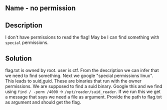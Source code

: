 ## Name - no permission

## Description
I don't have permissions to read the flag! May be I can find something with `special` permissions. 

## Solution

flag.txt is owned by root. user is ctf. From the description we can infer that we need to find something. Next we google "special permissions linux". This leads to suid,guid. These are binaries that run with the owner permissions. We are supposed to find a suid binary. Google this and we find using `find / -perm /4000` -> `/opt/reader/suid_reader`. If we run this we get a message that says we need a file as argument. Provide the path to flag.txt as argument and should get the flag.
